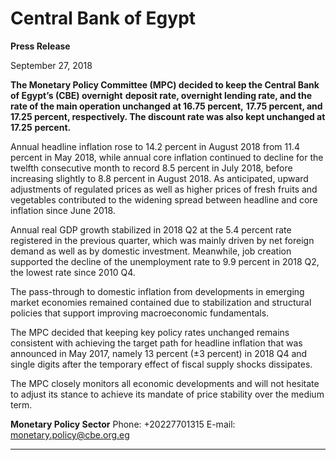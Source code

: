 # Central Bank of Egypt

**Press Release**

September 27, 2018

**The Monetary Policy Committee (MPC) decided to keep the Central Bank of Egypt’s (CBE) overnight**
**deposit rate, overnight lending rate, and the rate of the main operation unchanged at 16.75 percent,**
**17.75 percent, and 17.25 percent, respectively. The discount rate was also kept unchanged at 17.25**
**percent.**

Annual headline inflation rose to 14.2 percent in August 2018 from 11.4 percent in May 2018, while
annual core inflation continued to decline for the twelfth consecutive month to record 8.5 percent in
July 2018, before increasing slightly to 8.8 percent in August 2018. As anticipated, upward adjustments
of regulated prices as well as higher prices of fresh fruits and vegetables contributed to the widening
spread between headline and core inflation since June 2018.

Annual real GDP growth stabilized in 2018 Q2 at the 5.4 percent rate registered in the previous quarter,
which was mainly driven by net foreign demand as well as by domestic investment. Meanwhile, job
creation supported the decline of the unemployment rate to 9.9 percent in 2018 Q2, the lowest rate
since 2010 Q4.

The pass-through to domestic inflation from developments in emerging market economies remained
contained due to stabilization and structural policies that support improving macroeconomic
fundamentals.

The MPC decided that keeping key policy rates unchanged remains consistent with achieving the target
path for headline inflation that was announced in May 2017, namely 13 percent (±3 percent) in 2018 Q4
and single digits after the temporary effect of fiscal supply shocks dissipates.

The MPC closely monitors all economic developments and will not hesitate to adjust its stance to
achieve its mandate of price stability over the medium term.

**Monetary Policy Sector**
Phone: +20227701315
E-mail: monetary.policy@cbe.org.eg


-----


